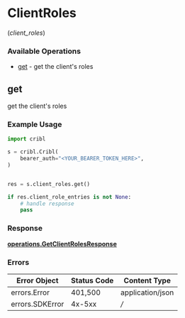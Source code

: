 # ClientRoles
(*client_roles*)

### Available Operations

* [get](#get) - get the client's roles

## get

get the client's roles

### Example Usage

```python
import cribl

s = cribl.Cribl(
    bearer_auth="<YOUR_BEARER_TOKEN_HERE>",
)


res = s.client_roles.get()

if res.client_role_entries is not None:
    # handle response
    pass
```


### Response

**[operations.GetClientRolesResponse](../../models/operations/getclientrolesresponse.md)**
### Errors

| Error Object     | Status Code      | Content Type     |
| ---------------- | ---------------- | ---------------- |
| errors.Error     | 401,500          | application/json |
| errors.SDKError  | 4x-5xx           | */*              |
